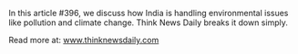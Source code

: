 In this article #396, we discuss how India is handling environmental issues like pollution and climate change. Think News Daily breaks it down simply.

Read more at: www.thinknewsdaily.com